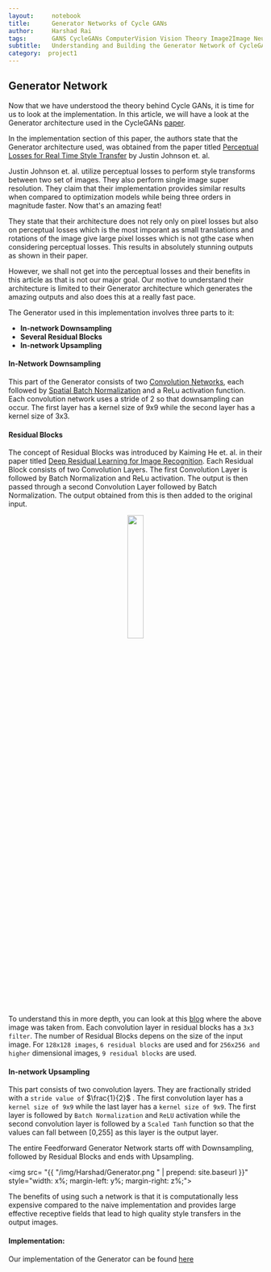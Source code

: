 ```yaml
---
layout:     notebook
title:      Generator Networks of Cycle GANs
author:     Harshad Rai
tags:       GANS CycleGANs ComputerVision Vision Theory Image2Image NeuralNetwork DeepLearning
subtitle:   Understanding and Building the Generator Network of CycleGANs
category:  project1
---
```



## Generator Network

Now that we have understood the theory behind Cycle GANs, it is time for us to look at the implementation. In this article, we will have a look at the Generator architecture used in the CycleGANs [paper](https://arxiv.org/pdf/1703.10593.pdf).

In the implementation section of this paper, the authors state that the Generator architecture used, was obtained from the paper titled [Perceptual Losses for Real Time Style Transfer](https://arxiv.org/abs/1603.08155) by Justin Johnson et. al.

Justin Johnson et. al. utilize perceptual losses to perform style transforms between two set of images. They also perform single image super resolution. They claim that their implementation provides similar results when compared to optimization models while being three orders in magnitude faster. Now that's an amazing feat!  

They state that their architecture does not rely only on pixel losses but also on perceptual losses which is the most imporant as small translations and rotations of the image give large pixel losses which is not gthe case when considering perceptual losses. This results in absolutely stunning outputs as shown in their paper. 

However, we shall not get into the perceptual losses and their benefits in this article as that is not our major goal. Our motive to understand their architecture is limited to their Generator architecture which generates the amazing outputs and also does this at a really fast pace.

The Generator used in this implementation involves three parts to it:
<ul>
    <li> <b>In-network Downsampling</b> </li>
    <li> <b>Several Residual Blocks</b> </li>
    <li> <b>In-network Upsampling</b> </li>
</ul>
    

#### In-Network Downsampling

This part of the Generator consists of two <a href="https://cyclegans.github.io/project1/2018/04/04/Getting-Started-With-CNN/">Convolution Networks</a>, each followed by <a href="https://www.youtube.com/watch?v=vq2nnJ4g6N0&amp;t=76m43s">Spatial Batch Normalization</a> and a ReLu activation function. Each convolution network uses a stride of 2 so that downsampling can occur. The first layer has a kernel size of 9x9 while the second layer has a kernel size of 3x3.


#### Residual Blocks

The concept of Residual Blocks was introduced by Kaiming He et. al. in their paper titled <a href="https://arxiv.org/pdf/1512.03385.pdf">Deep Residual Learning for Image Recognition</a>. Each Residual Block consists of two Convolution Layers. The first Convolution Layer is followed by Batch Normalization and ReLu activation. The output is then passed through a second Convolution Layer followed by Batch Normalization. The output obtained from this is then added to the original input.

<center><img src= "{{ "/img/Harshad/ResidualBlock.png" | prepend: site.baseurl }}" style="width: 25%; margin-left: 1%; margin-right: 1%;"></center>

To understand this in more depth, you can look at this <a href="http://torch.ch/blog/2016/02/04/resnets.html">blog</a> where the above image was taken from. Each convolution layer in residual blocks has a `3x3 filter`. The number of Residual Blocks depens on the size of the input image. For `128x128 images`, `6 residual blocks` are used and for `256x256 and higher` dimensional images, `9 residual blocks` are used.

#### In-network Upsampling

This part consists of two convolution layers. They are fractionally strided with a `stride value of` $\frac{1}{2}$ . The first convolution layer has a `kernel size of 9x9` while the last layer has a `kernel size of 9x9`. The first layer is followed by `Batch Normalization` and `ReLU` activation while the second convolution layer is followed by a `Scaled Tanh` function so that the values can fall between [0,255] as this layer is the output layer.


The entire Feedforward Generator Network starts off with Downsampling, followed by Residual Blocks and ends with Upsampling.



<img src= "{{ "/img/Harshad/Generator.png " | prepend: site.baseurl }}" style="width: x%; margin-left: y%; margin-right: z%;">

The benefits of using such a network is that it is computationally less expensive compared to the naive implementation and provides large effective receptive fields that lead to high quality style transfers in the output images.


#### Implementation:
Our implementation of the Generator can be found [here](https://github.com/CycleGANS/CS543CycleGANsProject/blob/master/Generator.py)
